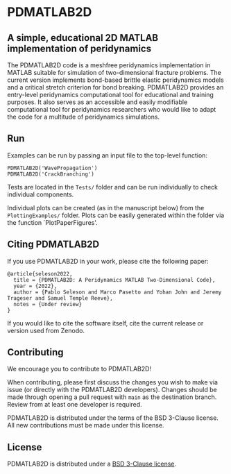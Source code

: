 # PDMATLAB2D
## A simple, educational 2D MATLAB implementation of peridynamics

The PDMATLAB2D code is a meshfree peridynamics implementation in MATLAB suitable for simulation of two-dimensional fracture problems. The current version implements bond-based brittle elastic peridynamics models and a critical stretch criterion for bond breaking. PDMATLAB2D provides an entry-level peridynamics computational tool for educational and training purposes. It also serves as an accessible and easily modifiable computational tool for peridynamics researchers who would like to adapt the code for a multitude of peridynamics simulations.

## Run

Examples can be run by passing an input file to the top-level function:
```
PDMATLAB2D('WavePropagation')
PDMATLAB2D('CrackBranching')
```

Tests are located in the `Tests/` folder and can be run individually to check individual components.

Individual plots can be created (as in the manuscript below) from the `PlottingExamples/` folder. Plots can be easily generated within the folder via the function `PlotPaperFigures'.

## Citing PDMATLAB2D

If you use PDMATLAB2D in your work, please cite the following paper:
```
@article{seleson2022,
  title = {PDMATLAB2D: A Peridynamics MATLAB Two-Dimensional Code},
  year = {2022},
  author = {Pablo Seleson and Marco Pasetto and Yohan John and Jeremy Trageser and Samuel Temple Reeve},
  notes = {Under review}
}
```

If you would like to cite the software itself, cite the current release or version used from Zenodo.

## Contributing

We encourage you to contribute to PDMATLAB2D!

When contributing, please first discuss the changes you wish to make via issue (or directly with the PDMATLAB2D developers). Changes should be made through opening a pull request with `main` as the destination branch. Review from at least one developer is required.

PDMATLAB2D is distributed under the terms of the BSD 3-Clause license. All new contributions must be made under this license.

## License

PDMATLAB2D is distributed under a [BSD 3-Clause license](LICENSE).
